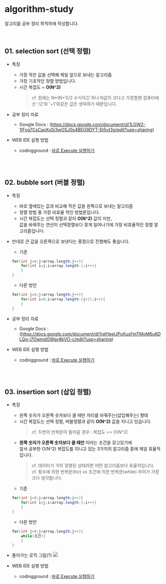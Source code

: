 # algorithm-study
알고리즘 공부 정리 목적하에 작성합니다.  
<br>
<br>
## 01. selection sort (선택 정렬)    
* 특징
  * 가장 작은 값을 선택해 제일 앞으로 보내는 알고리즘
  * 가장 기초적인 정렬 방법입니다.
  * 시간 복잡도 = **O(N^2)**
    > cf. 원래는 N*(N+1)/2 수식이긴 하나 N값이 크다고 가정할땐 컴퓨터에선 '/2'와 '+1'와같은 값은 생략하기 때문입니다.

* 공부 정리 자료 
  * Google Docs : (https://docs.google.com/document/d/1LGW2-1IFsg7CsCaoXsSi3wOSJ0s4BEG9DYT-St5vt3g/edit?usp=sharing)
  
* WEB IDE 실행 방법
  * codingground : [바로 Execute 실행하기](http://tpcg.io/nkZrOQ)
<br>
<br>

## 02. bubble sort (버블 정렬)
* 특징
  * 바로 옆에있는 값과 비교해 작은 값을 왼쪽으로 보내는 알고리즘
  * 정렬 방법 중 가장 비효율 적인 방법론입니다.
  * 시간 복잡도는 선택 정렬과 같이 **O(N^2)** 값이 지만,<br>
값을 바꿔주는 연산이 선택정렬보다 잦게 일어나기에 가장 비효율적인 정렬 알고리즘입니다.
* 반대로 큰 값을 오른쪽으로 보낸다는 중점으로 진행해도 좋습니다.
   
   * 기존
   ```java
   for(int j=0;j<array.length;j++){
       for(int i=j;i<array.length-1;i++){
       }
   }
   ```
   * 다른 방안
   ``` java
   for(int j=0;j<array.length;j++){
       for(int i=0;i<array.length-(j+1);i++){
       }
   }
   ```
* 공부 정리 자료 
  * Google Docs : (https://docs.google.com/document/d/1raYIeelJPoXusFmTMoM6u6DLQg-i7OwmdGWgy8kVO-c/edit?usp=sharing)
  
* WEB IDE 실행 방법
  * codingground : [바로 Execute 실행하기](http://tpcg.io/COArRa)
<br>
<br>

## 03. insertion sort (삽입 정렬)
* 특징
  * 왼쪽 숫자가 오른쪽 숫자보다 클 때만 자리를 바꿔주는(삽입해주는) 형태
  * 시간 복잡도는 선택 정렬, 버블정렬과 같이 **O(N^2)** 값을 지니고 있습니다.
    > cf. 두번의 반복문이 들어갈 경우 : 복잡도 == O(N^2)
  * **왼쪽 숫자가 오른쪽 숫자보다 클 때만** 이라는 조건을 갖고있기에<br>
  앞서 공부한 O(N^2) 복잡도를 지니고 있는 3가지의 알고리즘 중에 제일 효율적입니다.
    > cf. 데이터가 거의 정렬된 상태라면 어떤 알고리즘보다 효율적입니다.<br>
    > cf. 횟수에 의한 반복문(for) vs 조건에 의한 반복문(while) 차이가 가장 크다 생각합니다.
   * 기존
   ```java
   for(int j=0;j<array.length;j++){
       for(int i=j;i<array.length-1;i++){
       }
   }
   ```
   * 다른 방안
   ``` java
   for(int j=0;j<array.length;j++){
       while(조건){
       }
   }
   ```
* 돌아가는 로직 그림(?)
  <img src="https://user-images.githubusercontent.com/51875059/64487172-ef556800-d271-11e9-8a4a-11de246b1f53.PNG" />

* WEB IDE 실행 방법
  * codingground : [바로 Execute 실행하기](http://tpcg.io/zMtKbO)
